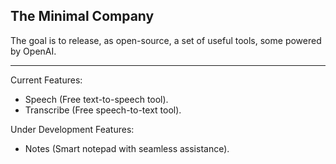 ## The Minimal Company

The goal is to release, as open-source, a set of useful tools, some powered by OpenAI.

---

Current Features:
- Speech (Free text-to-speech tool).
- Transcribe (Free speech-to-text tool).

Under Development Features:
- Notes (Smart notepad with seamless assistance).

